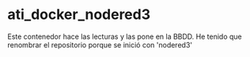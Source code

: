 # ati_docker_nodered3
Este contenedor hace las lecturas y las pone en la BBDD.
He tenido que renombrar el repositorio porque se inició con 'nodered3'
